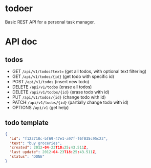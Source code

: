 # todoer
Basic REST API for a personal task manager.
# API doc
## todos
- GET `/api/v1/todos?text=` (get all todos, with optional text filtering)
- GET `/api/v1/todos/{id}` (get todo with specific id)
- POST `/api/v1/todos` (insert new todo)
- DELETE `/api/v1/todos` (erase all todos)
- DELETE `/api/v1/todos/{id}` (erase todo with id)
- PUT `/api/v1/todos/{id}` (change todo with id)
- PATCH `/api/v1/todos/{id}` (partially change todo with id)
- OPTIONS `/api/v1` (get help)
## todo template
```json
{
  "id": "f123710c-bf69-47e1-a97f-f6f035c95c23",
  "text": "buy groceries",
  "created": 2012-04-23T18:25:43.511Z,
  "last update": 2012-04-23T18:25:43.511Z,
  "status": "DONE"
}
```